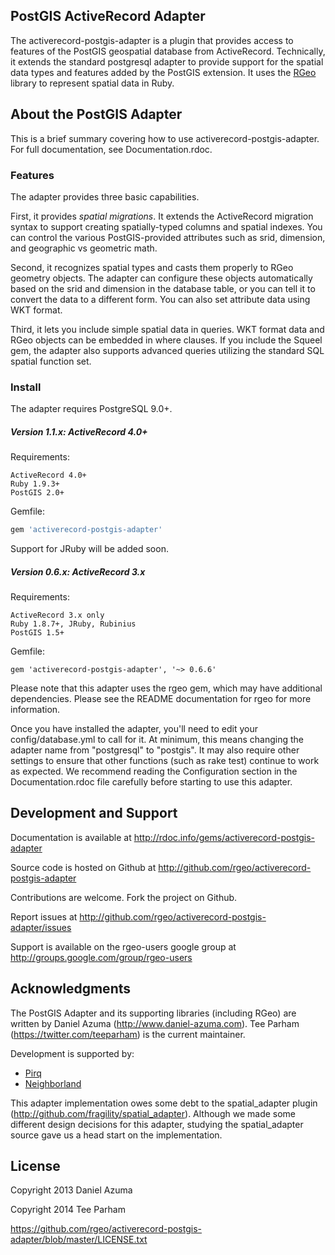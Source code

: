 ## PostGIS ActiveRecord Adapter

The activerecord-postgis-adapter is a plugin that provides access to features
of the PostGIS geospatial database from ActiveRecord. Technically, it extends
the standard postgresql adapter to provide support for the spatial data types
and features added by the PostGIS extension. It uses the
[RGeo](http://github.com/rgeo/rgeo) library to represent spatial data in Ruby.

## About the PostGIS Adapter

This is a brief summary covering how to use activerecord-postgis-adapter. For
full documentation, see Documentation.rdoc.

### Features

The adapter provides three basic capabilities.

First, it provides *spatial migrations*. It extends the ActiveRecord migration
syntax to support creating spatially-typed columns and spatial indexes. You
can control the various PostGIS-provided attributes such as srid, dimension,
and geographic vs geometric math.

Second, it recognizes spatial types and casts them properly to RGeo geometry
objects. The adapter can configure these objects automatically based on the
srid and dimension in the database table, or you can tell it to convert the
data to a different form. You can also set attribute data using WKT format.

Third, it lets you include simple spatial data in queries. WKT format data and
RGeo objects can be embedded in where clauses. If you include the Squeel gem,
the adapter also supports advanced queries utilizing the standard SQL spatial
function set.

### Install

The adapter requires PostgreSQL 9.0+.

##### Version 1.1.x: ActiveRecord 4.0+

Requirements:

```
ActiveRecord 4.0+
Ruby 1.9.3+
PostGIS 2.0+
```

Gemfile:

```ruby
gem 'activerecord-postgis-adapter'
```

Support for JRuby will be added soon.

##### Version 0.6.x: ActiveRecord 3.x

Requirements:

```
ActiveRecord 3.x only
Ruby 1.8.7+, JRuby, Rubinius
PostGIS 1.5+
```

Gemfile:

```
gem 'activerecord-postgis-adapter', '~> 0.6.6'
```

Please note that this adapter uses the rgeo gem, which may have additional
dependencies. Please see the README documentation for rgeo for more
information.

Once you have installed the adapter, you'll need to edit your
config/database.yml to call for it. At minimum, this means changing the
adapter name from "postgresql" to "postgis". It may also require other
settings to ensure that other functions (such as rake test) continue to work
as expected. We recommend reading the Configuration section in the
Documentation.rdoc file carefully before starting to use this adapter.

## Development and Support

Documentation is available at http://rdoc.info/gems/activerecord-postgis-adapter

Source code is hosted on Github at http://github.com/rgeo/activerecord-postgis-adapter

Contributions are welcome. Fork the project on Github.

Report issues at http://github.com/rgeo/activerecord-postgis-adapter/issues

Support is available on the rgeo-users google group at http://groups.google.com/group/rgeo-users

## Acknowledgments

The PostGIS Adapter and its supporting libraries (including RGeo) are written
by Daniel Azuma (http://www.daniel-azuma.com). 
Tee Parham (https://twitter.com/teeparham) is the current maintainer.

Development is supported by:

* [Pirq](http://pirq.com)
* [Neighborland](https://neighborland.com)

This adapter implementation owes some debt to the spatial_adapter plugin
(http://github.com/fragility/spatial_adapter). Although we made some different
design decisions for this adapter, studying the spatial_adapter source gave us
a head start on the implementation.

## License

Copyright 2013 Daniel Azuma

Copyright 2014 Tee Parham

https://github.com/rgeo/activerecord-postgis-adapter/blob/master/LICENSE.txt
